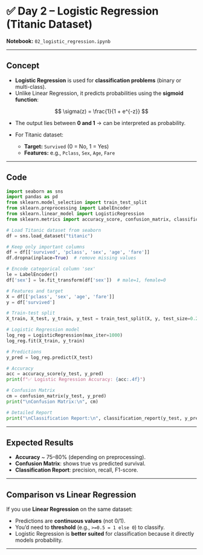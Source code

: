 # ✅ Day 2 – Logistic Regression (Titanic Dataset)

**Notebook:** `02_logistic_regression.ipynb`

---

## **Concept**

* **Logistic Regression** is used for **classification problems** (binary or multi-class).
* Unlike Linear Regression, it predicts probabilities using the **sigmoid function**:

$$
\sigma(z) = \frac{1}{1 + e^{-z}}
$$

* The output lies between **0 and 1** → can be interpreted as probability.
* For Titanic dataset:

  * **Target:** `Survived` (0 = No, 1 = Yes)
  * **Features:** e.g., `Pclass`, `Sex`, `Age`, `Fare`

---

## **Code**

```python
import seaborn as sns
import pandas as pd
from sklearn.model_selection import train_test_split
from sklearn.preprocessing import LabelEncoder
from sklearn.linear_model import LogisticRegression
from sklearn.metrics import accuracy_score, confusion_matrix, classification_report

# Load Titanic dataset from seaborn
df = sns.load_dataset("titanic")

# Keep only important columns
df = df[['survived', 'pclass', 'sex', 'age', 'fare']]
df.dropna(inplace=True)  # remove missing values

# Encode categorical column 'sex'
le = LabelEncoder()
df['sex'] = le.fit_transform(df['sex'])  # male=1, female=0

# Features and target
X = df[['pclass', 'sex', 'age', 'fare']]
y = df['survived']

# Train-test split
X_train, X_test, y_train, y_test = train_test_split(X, y, test_size=0.2, random_state=42)

# Logistic Regression model
log_reg = LogisticRegression(max_iter=1000)
log_reg.fit(X_train, y_train)

# Predictions
y_pred = log_reg.predict(X_test)

# Accuracy
acc = accuracy_score(y_test, y_pred)
print(f"✅ Logistic Regression Accuracy: {acc:.4f}")

# Confusion Matrix
cm = confusion_matrix(y_test, y_pred)
print("\nConfusion Matrix:\n", cm)

# Detailed Report
print("\nClassification Report:\n", classification_report(y_test, y_pred))
```

---

## **Expected Results**

* **Accuracy** \~ 75–80% (depending on preprocessing).
* **Confusion Matrix**: shows true vs predicted survival.
* **Classification Report**: precision, recall, F1-score.

---

## **Comparison vs Linear Regression**

If you use **Linear Regression** on the same dataset:

* Predictions are **continuous values** (not 0/1).
* You’d need to **threshold** (e.g., `>=0.5 = 1 else 0`) to classify.
* Logistic Regression is **better suited** for classification because it directly models probability.

---
